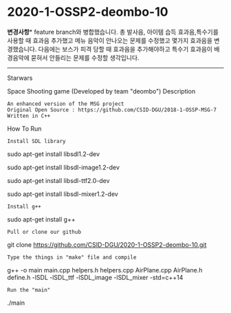 # 2020-1-OSSP2-deombo-10
************변경사항*************
feature branch와 병합했습니다. 총 발사음, 아이템 습득 효과음,특수기를 사용할 때 효과음 추가했고 메뉴 음악이 안나오는 문제를 수정했고
몇가지 효과음을 변경했습니다. 다음에는 보스가 피격 당할 때 효과음을 추가해야하고 특수기 효과음이 배경음악에 묻혀서 안들리는 문제를 수정할 생각입니다.
********************************

Starwars

Space Shooting game (Developed by team "deombo")
Description

    An enhanced version of the MSG project
    Original Open Source : https://github.com/CSID-DGU/2018-1-OSSP-MSG-7
    Written in C++

How To Run

    Install SDL library

sudo apt-get install libsdl1.2-dev

sudo apt-get install libsdl-image1.2-dev

sudo apt-get install libsdl-ttf2.0-dev

sudo apt-get install libsdl-mixer1.2-dev

    Install g++


sudo apt-get install g++

    Pull or clone our github

git clone https://github.com/CSID-DGU/2020-1-OSSP2-deombo-10.git

    Type the things in "make" file and compile

g++ -o main main.cpp helpers.h helpers.cpp AirPlane.cpp AirPlane.h define.h -lSDL -lSDL_ttf -lSDL_image -lSDL_mixer -std=c++14

    Run the "main"

./main

